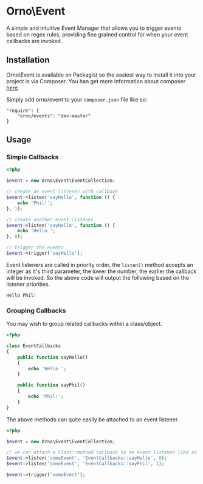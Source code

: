 # Orno\Event

A simple and intuitive Event Manager that allows you to trigger events based on regex rules, providing fine grained control for when your event callbacks are invoked.

## Installation

Orno\Event is available on Packagist so the easiest way to install it into your project is via Composer. You han get more information about composer [here](http://getcomposer.org/doc/00-intro.md).

Simply add orno/event to your `composer.json` file like so:

    "require": {
        "orno/events": "dev-master"
    }

## Usage

### Simple Callbacks

```php
<?php

$event = new Orno\Event\EventCollection;

// create an event listener with callback
$event->listen('sayHello', function () {
    echo 'Phil!';
}, 1);

// create another event listener
$event->listen('sayHello', function () {
    echo 'Hello ';
}, 0);

// trigger the events
$event->trigger('sayHello');
```

Event listeners are called in priority order, the `listen()` method accepts an integer as it's third parameter, the lower the number, the earlier the callback will be invoked. So the above code will output the following based on the listener priorities.

```
Hello Phil!
```

### Grouping Callbacks

You may wish to group related callbacks within a class/object.

```php
<?php

class EventCallbacks
{
    public function sayHello()
    {
        echo 'Hello ';
    }

    public function sayPhil()
    {
        echo 'Phil!';
    }
}
```

The above methods can quite easily be attached to an event listener.

```php
<?php

$event = new Orno\Event\EventCollection;

// we can attach a Class::method callback to an event listener like so
$event->listen('someEvent', 'EventCallbacks::sayHello', 0);
$event->listen('someEvent', 'EventCallbacks::sayPhil', 1);

$event->trigger('someEvent');
```
